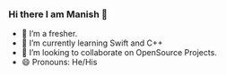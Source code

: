 ### Hi there I am Manish 👋


- 🔭 I’m a fresher.
- 🌱 I’m currently learning Swift and C++
- 👯 I’m looking to collaborate on OpenSource Projects. 
- 😄 Pronouns: He/His


